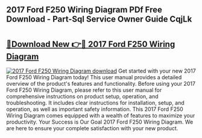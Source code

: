 ## 2017 Ford F250 Wiring Diagram PDf Free Download - Part-Sql Service Owner Guide CqjLk

# <h2><a href="http://dfkqst.blite.top/?on=2017+Ford+F250+Wiring+Diagram">🔗Download New 👉🔴 2017 Ford F250 Wiring Diagram</a></h2>

[![2017 Ford F250 Wiring Diagram download](https://i.imgur.com/lujVjoI.png)](http://dfkqst.blite.top/?on=2017+Ford+F250+Wiring+Diagram)
Get started with your new 2017 Ford F250 Wiring Diagram today! This user manual provides a detailed overview of the product's features and functionality. Before using your 2017 Ford F250 Wiring Diagram, please refer to this user manual for comprehensive instructions on product setup, operation, and troubleshooting. It includes clear instructions for installation, setup, and operation, as well as important safety information. This 2017 Ford F250 Wiring Diagram comes equipped with a wealth of features to maximize your productivity. Your Success is Our Goal 2017 Ford F250 Wiring Diagram. We are here to ensure your complete satisfaction with your new product.
